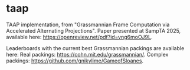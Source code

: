 # taap
TAAP implementation, from "Grassmannian Frame Computation via Accelerated Alternating Projections".
Paper presented at SampTA 2025, available here: https://openreview.net/pdf?id=vng6moOJ9L.

Leaderboards with the current best Grassmannian packings are available here:
Real packings: https://cohn.mit.edu/grassmannian/.
Complex packings: https://github.com/gnikylime/GameofSloanes.
